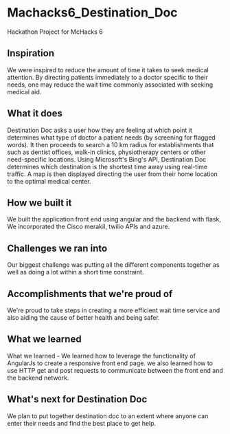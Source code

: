 # Machacks6_Destination_Doc
Hackathon Project for McHacks 6

## Inspiration
We were inspired to reduce the amount of time it takes to seek medical attention. By directing patients immediately to a doctor specific to their needs, one may reduce the wait time commonly associated with seeking medical aid. 

## What it does
Destination Doc asks a user how they are feeling at which point it determines what type of doctor a patient needs (by screening for flagged words). It then proceeds to search a 10 km radius for establishments that such as dentist offices, walk-in clinics, physiotherapy centers or other need-specific locations. Using Microsoft's Bing's API, Destination Doc determines which destination is the shortest time away using real-time traffic. A map is then displayed directing the user from their home location to the optimal medical center.

## How we built it
We built the application front end using angular and the backend with flask, We incorporated the Cisco merakiI, twilio APIs and azure.

## Challenges we ran into
Our biggest challenge was putting all the different components together as well as doing a lot within a short time constraint.

## Accomplishments that we're proud of
We're proud to take steps in creating a more efficient wait time service and also aiding the cause of better health and being safer.

## What we learned
What we learned - We learned how to leverage the functionality of AngularJs to create a responsive front end page. we also learned how to use HTTP get and post requests to communicate between the front end and the backend network.

## What's next for Destination Doc
We plan to put together destination doc to an extent where anyone can enter their needs and find the best place to get help.
